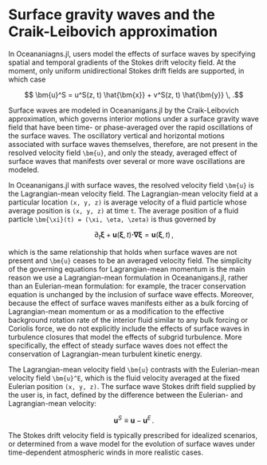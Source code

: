 # Surface gravity waves and the Craik-Leibovich approximation

In Oceananiagns.jl, users model the effects of surface waves by specifying spatial and
temporal gradients of the Stokes drift velocity field.
At the moment, only uniform unidirectional Stokes drift fields are supported, in which case
```math
    \bm{u}^S = u^S(z, t) \hat{\bm{x}} + v^S(z, t) \hat{\bm{y}} \, .
```
Surface waves are modeled in Oceananigans.jl by the Craik-Leibovich approximation,
which governs interior motions under a surface gravity wave field that have been time- or
phase-averaged over the rapid oscillations of the surface waves.
The oscillatory vertical and horizontal motions associated with surface waves themselves,
therefore, are not present in the resolved velocity field ``\bm{u}``, and only the steady,
averaged effect of surface waves that manifests over several or more wave oscillations are modeled.

In Oceananigans.jl with surface waves, the resolved velocity field ``\bm{u}`` is the Lagrangian-mean
velocity field.
The Lagrangian-mean velocity field at a particular location ``(x, y, z)`` is average velocity of a
fluid particle whose average position is ``(x, y, z)`` at time ``t``.
The average position of a fluid particle ``\bm{\xi}(t) = (\xi, \eta, \zeta)`` is thus governed by
```math
    \partial_t \bm{\xi} + \bm{u}(\bm{\xi}, t) \bm{\cdot} \bm{\nabla} \bm{\xi} = \bm{u}(\bm{\xi}, t) \, ,
```
which is the same relationship that holds when surface waves are not present and ``\bm{u}`` ceases
to be an averaged velocity field.
The simplicity of the governing equations for Lagrangian-mean momentum is the main reason we
use a Lagrangian-mean formulation in Oceananigans.jl, rather than an Eulerian-mean formulation:
for example, the tracer conservation equation is unchanged by the inclusion of surface wave effects.
Moreover, because the effect of surface waves manifests either as a bulk forcing of
Lagrangian-mean momentum or as a modification to the effective background rotation rate of
the interior fluid similar to any bulk forcing or Coriolis force, we do not explicitly include the
effects of surface waves in turbulence closures that model the effects of subgrid turbulence.
More specifically, the effect of steady surface waves does not effect the conservation of
Lagrangian-mean turbulent kinetic energy.

The Lagrangian-mean velocity field ``\bm{u}`` contrasts with the Eulerian-mean velocity field ``\bm{u}^E``,
which is the fluid velocity averaged at the fixed Eulerian position ``(x, y, z)``.
The surface wave Stokes drift field supplied by the user is, in fact, defined
by the difference between the Eulerian- and Lagrangian-mean velocity:
```math
    \bm{u}^S \equiv \bm{u} - \bm{u}^E \, .
```
The Stokes drift velocity field is typically prescribed for idealized scenarios, or determined
from a wave model for the evolution of surface waves under time-dependent atmospheric winds
in more realistic cases.
